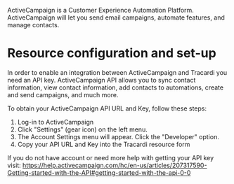ActiveCampaign is a Customer Experience Automation Platform. ActiveCampaign will let you send email campaigns, automate
features, and manage contacts.

# Resource configuration and set-up

In order to enable an integration between ActiveCampaign and Tracardi you need an API key. ActiveCampaign API allows you
to sync contact information, view contact information, add contacts to automations, create and send campaigns, and much
more.

To obtain your ActiveCampaign API URL and Key, follow these steps:

1. Log-in to ActiveCampaign
2. Click "Settings" (gear icon) on the left menu.
3. The Account Settings menu will appear. Click the "Developer" option.
4. Copy your API URL and Key into the Tracardi resource form

If you do not have account or need more help with getting your API key
visit: https://help.activecampaign.com/hc/en-us/articles/207317590-Getting-started-with-the-API#getting-started-with-the-api-0-0
